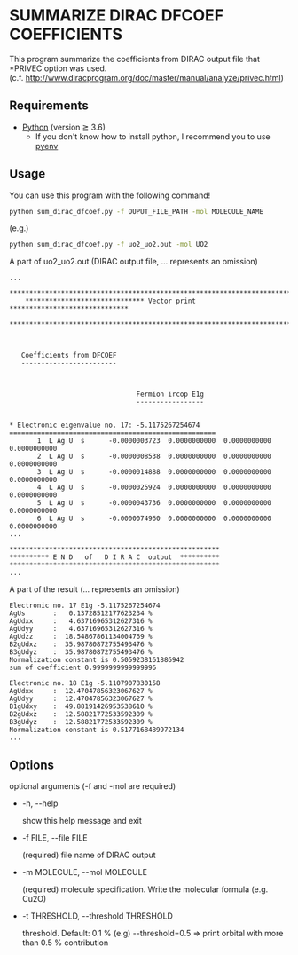 # SUMMARIZE DIRAC DFCOEF COEFFICIENTS

This program summarize the coefficients from DIRAC output file that *PRIVEC option was used.  
(c.f. http://www.diracprogram.org/doc/master/manual/analyze/privec.html)

## Requirements

- [Python](https://python.org) (version ≧ 3.6)
  - If you don't know how to install python, I recommend you to use [pyenv](https://github.com/pyenv/pyenv)

## Usage

You can use this program with the following command!

```sh
python sum_dirac_dfcoef.py -f OUPUT_FILE_PATH -mol MOLECULE_NAME
```

(e.g.)

```sh
python sum_dirac_dfcoef.py -f uo2_uo2.out -mol UO2
```

A part of uo2_uo2.out (DIRAC output file, ... represents an omission)

```out
...
    **************************************************************************
    ****************************** Vector print ******************************
    **************************************************************************



   Coefficients from DFCOEF
   ------------------------



                                Fermion ircop E1g
                                -----------------


* Electronic eigenvalue no. 17: -5.1175267254674
====================================================
       1  L Ag U  s      -0.0000003723  0.0000000000  0.0000000000  0.0000000000
       2  L Ag U  s      -0.0000008538  0.0000000000  0.0000000000  0.0000000000
       3  L Ag U  s      -0.0000014888  0.0000000000  0.0000000000  0.0000000000
       4  L Ag U  s      -0.0000025924  0.0000000000  0.0000000000  0.0000000000
       5  L Ag U  s      -0.0000043736  0.0000000000  0.0000000000  0.0000000000
       6  L Ag U  s      -0.0000074960  0.0000000000  0.0000000000  0.0000000000
...

*****************************************************
********** E N D   of   D I R A C  output  **********
*****************************************************
...
```

A part of the result (... represents an omission)

```out
Electronic no. 17 E1g -5.1175267254674
AgUs       :   0.13728512177623234 %
AgUdxx     :   4.63716965312627316 %
AgUdyy     :   4.63716965312627316 %
AgUdzz     :  18.54867861134004769 %
B2gUdxz    :  35.98780872755493476 %
B3gUdyz    :  35.98780872755493476 %
Normalization constant is 0.5059238161886942
sum of coefficient 0.9999999999999996

Electronic no. 18 E1g -5.1107907830158
AgUdxx     :  12.47047856323067627 %
AgUdyy     :  12.47047856323067627 %
B1gUdxy    :  49.88191426953538610 %
B2gUdxz    :  12.58821772533592309 %
B3gUdyz    :  12.58821772533592309 %
Normalization constant is 0.5177168489972134
...
```

## Options

optional arguments (-f and -mol are required)

- -h, --help

  show this help message and exit  

- -f FILE, --file FILE

  (required) file name of DIRAC output

- -m MOLECULE, --mol MOLECULE

  (required) molecule specification. Write the molecular formula (e.g. Cu2O)

- -t THRESHOLD, --threshold THRESHOLD

  threshold. Default: 0.1 % (e.g) --threshold=0.5 => print orbital with more than 0.5 % contribution
